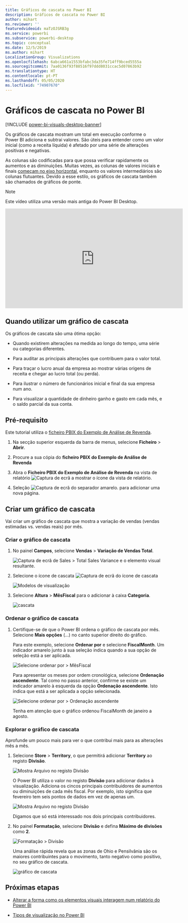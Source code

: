 ```yaml
---
title: Gráficos de cascata no Power BI
description: Gráficos de cascata no Power BI
author: mihart
ms.reviewer: ''
featuredvideoid: maTzOJSRB3g
ms.service: powerbi
ms.subservice: powerbi-desktop
ms.topic: conceptual
ms.date: 12/5/2019
ms.author: mihart
LocalizationGroup: Visualizations
ms.openlocfilehash: 6abca661a1553bfabc3da35fe714ff9bced5555a
ms.sourcegitcommit: 7aa0136f93f88516f97ddd8031ccac5d07863b92
ms.translationtype: HT
ms.contentlocale: pt-PT
ms.lasthandoff: 05/05/2020
ms.locfileid: "74907670"
---
```

# <a name="waterfall-charts-in-power-bi"></a>Gráficos de cascata no Power BI

[!INCLUDE [power-bi-visuals-desktop-banner](../includes/power-bi-visuals-desktop-banner.md)]

Os gráficos de cascata mostram um total em execução conforme o Power BI adiciona e subtrai valores. São úteis para entender como um valor inicial (como a receita líquida) é afetado por uma série de alterações positivas e negativas.

As colunas são codificadas para que possa verificar rapidamente os aumentos e as diminuições. Muitas vezes, as colunas de valores iniciais e finais [começam no eixo horizontal](https://support.office.com/article/Create-a-waterfall-chart-in-Office-2016-for-Windows-8de1ece4-ff21-4d37-acd7-546f5527f185#BKMK_Float "iniciar no eixo horizontal"), enquanto os valores intermediários são colunas flutuantes. Devido a esse estilo, os gráficos de cascata também são chamados de gráficos de ponte.

   > [!NOTE]
   > Este vídeo utiliza uma versão mais antiga do Power BI Desktop.
   > 
   > 

<iframe width="560" height="315" src="https://www.youtube.com/embed/qKRZPBnaUXM" frameborder="0" allow="autoplay; encrypted-media" allowfullscreen></iframe>

## <a name="when-to-use-a-waterfall-chart"></a>Quando utilizar um gráfico de cascata

Os gráficos de cascata são uma ótima opção:

* Quando existirem alterações na medida ao longo do tempo, uma série ou categorias diferentes.

* Para auditar as principais alterações que contribuem para o valor total.

* Para traçar o lucro anual da empresa ao mostrar várias origens de receita e chegar ao lucro total (ou perda).

* Para ilustrar o número de funcionários inicial e final da sua empresa num ano.

* Para visualizar a quantidade de dinheiro ganho e gasto em cada mês, e o saldo parcial da sua conta.

## <a name="prerequisite"></a>Pré-requisito

Este tutorial utiliza o [ficheiro PBIX do Exemplo de Análise de Revenda](https://download.microsoft.com/download/9/6/D/96DDC2FF-2568-491D-AAFA-AFDD6F763AE3/Retail%20Analysis%20Sample%20PBIX.pbix).

1. Na secção superior esquerda da barra de menus, selecione **Ficheiro** > **Abrir**.
   
2. Procure a sua cópia do **ficheiro PBIX do Exemplo de Análise de Revenda**

1. Abra o **Ficheiro PBIX do Exemplo de Análise de Revenda** na vista de relatório ![Captura de ecrã a mostrar o ícone da vista de relatório](media/power-bi-visualization-kpi/power-bi-report-view.png).

1. Seleção ![Captura de ecrã do separador amarelo.](media/power-bi-visualization-kpi/power-bi-yellow-tab.png) para adicionar uma nova página.


## <a name="create-a-waterfall-chart"></a>Criar um gráfico de cascata

Vai criar um gráfico de cascata que mostra a variação de vendas (vendas estimadas vs. vendas reais) por mês.

### <a name="build-the-waterfall-chart"></a>Criar o gráfico de cascata

1. No painel **Campos**, selecione **Vendas** > **Variação de Vendas Total**.

   ![Captura de ecrã de Sales > Total Sales Variance e o elemento visual resultante.](media/power-bi-visualization-waterfall-charts/power-bi-bar.png)

1. Selecione o ícone de cascata ![Captura de ecrã do ícone de cascata](media/power-bi-visualization-waterfall-charts/power-bi-waterfall-icon.png)

    ![Modelos de visualização](media/power-bi-visualization-waterfall-charts/convert-waterfall.png)

1. Selecione **Altura** > **MêsFiscal** para o adicionar à caixa **Categoria**.

    ![cascata](media/power-bi-visualization-waterfall-charts/power-bi-waterfall-month.png)

### <a name="sort-the-waterfall-chart"></a>Ordenar o gráfico de cascata

1. Certifique-se de que o Power BI ordena o gráfico de cascata por mês. Selecione **Mais opções** (...) no canto superior direito do gráfico.

    Para este exemplo, selecione **Ordenar por** e selecione **FiscalMonth**. Um indicador amarelo junto à sua seleção indica quando a sua opção de seleção está a ser aplicada.

    ![Selecione ordenar por > MêsFiscal](media/power-bi-visualization-waterfall-charts/power-bi-sort-by-fiscalmonth.png)
    
    Para apresentar os meses por ordem cronológica, selecione **Ordenação ascendente**. Tal como no passo anterior, confirme se existe um indicador amarelo à esquerda da opção **Ordenação ascendente**. Isto indica que está a ser aplicada a opção selecionada.

    ![Selecione ordenar por > Ordenação ascendente](media/power-bi-visualization-waterfall-charts/power-bi-waterfall-ascending.png)

    

    Tenha em atenção que o gráfico ordenou FiscalMonth de janeiro a agosto.  

### <a name="explore-the-waterfall-chart"></a>Explorar o gráfico de cascata

Aprofunde um pouco mais para ver o que contribui mais para as alterações mês a mês.

1.  Selecione **Store** > **Territory**, o que permitirá adicionar **Territory** ao registo **Divisão**.

    ![Mostra Arquivo no registo Divisão](media/power-bi-visualization-waterfall-charts/power-bi-waterfall-breakdown.png)

    O Power BI utiliza o valor no registo **Divisão** para adicionar dados à visualização. Adiciona os cincos principais contribuidores de aumentos ou diminuições de cada mês fiscal. Por exemplo, isto significa que fevereiro tem seis pontos de dados em vez de apenas um.  

    ![Mostra Arquivo no registo Divisão](media/power-bi-visualization-waterfall-charts/power-bi-waterfall-breakdown-default.png)

    Digamos que só está interessado nos dois principais contribuidores.

1. No painel **Formatação**, selecione **Divisão** e defina **Máximo de divisões** como **2**.

    ![Formatação > Divisão](media/power-bi-visualization-waterfall-charts/power-bi-waterfall-breakdown-two.png)

    Uma análise rápida revela que as zonas de Ohio e Pensilvânia são os maiores contribuintes para o movimento, tanto negativo como positivo, no seu gráfico de cascata.

    ![gráfico de cascata](media/power-bi-visualization-waterfall-charts/power-bi-axis-waterfall.png)

## <a name="next-steps"></a>Próximas etapas

* [Alterar a forma como os elementos visuais interagem num relatório do Power BI](../service-reports-visual-interactions.md)

* [Tipos de visualização no Power BI](power-bi-visualization-types-for-reports-and-q-and-a.md)
